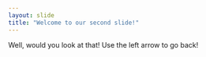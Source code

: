 ```yaml
---
layout: slide
title: "Welcome to our second slide!"
---
```

Well, would you look at that!
Use the left arrow to go back!
